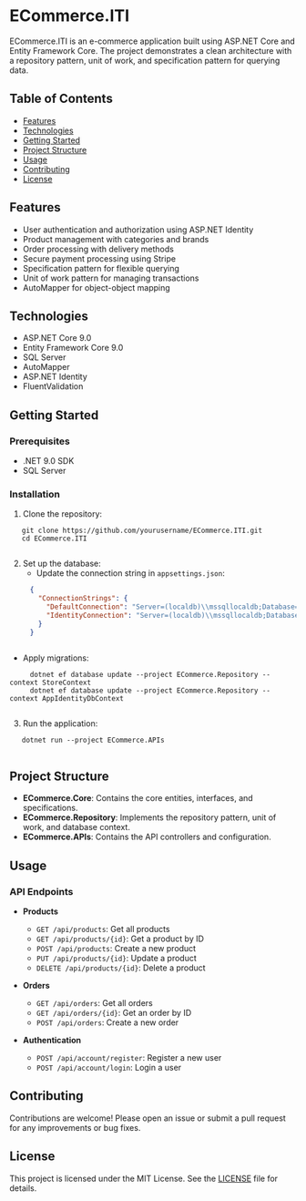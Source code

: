 # ECommerce.ITI

ECommerce.ITI is an e-commerce application built using ASP.NET Core and Entity Framework Core. The project demonstrates a clean architecture with a repository pattern, unit of work, and specification pattern for querying data.

## Table of Contents

- [Features](#features)
- [Technologies](#technologies)
- [Getting Started](#getting-started)
- [Project Structure](#project-structure)
- [Usage](#usage)
- [Contributing](#contributing)
- [License](#license)

## Features

- User authentication and authorization using ASP.NET Identity
- Product management with categories and brands
- Order processing with delivery methods
- Secure payment processing using Stripe
- Specification pattern for flexible querying
- Unit of work pattern for managing transactions
- AutoMapper for object-object mapping

## Technologies

- ASP.NET Core 9.0
- Entity Framework Core 9.0
- SQL Server
- AutoMapper
- ASP.NET Identity
- FluentValidation

## Getting Started

### Prerequisites

- .NET 9.0 SDK
- SQL Server

### Installation

1. Clone the repository:
   
```
   git clone https://github.com/yourusername/ECommerce.ITI.git
   cd ECommerce.ITI
   
```

2. Set up the database:
   - Update the connection string in `appsettings.json`:
     
```json
     {
       "ConnectionStrings": {
         "DefaultConnection": "Server=(localdb)\\mssqllocaldb;Database=ECommerceDb;Trusted_Connection=True;MultipleActiveResultSets=true",
         "IdentityConnection": "Server=(localdb)\\mssqllocaldb;Database=IdentityDb;Trusted_Connection=True;MultipleActiveResultSets=true"
       }
     }
     
```

   - Apply migrations:
     
```
     dotnet ef database update --project ECommerce.Repository --context StoreContext
     dotnet ef database update --project ECommerce.Repository --context AppIdentityDbContext
     
```

3. Run the application:
   
```
   dotnet run --project ECommerce.APIs
   
```

## Project Structure

- **ECommerce.Core**: Contains the core entities, interfaces, and specifications.
- **ECommerce.Repository**: Implements the repository pattern, unit of work, and database context.
- **ECommerce.APIs**: Contains the API controllers and configuration.

## Usage

### API Endpoints

- **Products**
  - `GET /api/products`: Get all products
  - `GET /api/products/{id}`: Get a product by ID
  - `POST /api/products`: Create a new product
  - `PUT /api/products/{id}`: Update a product
  - `DELETE /api/products/{id}`: Delete a product

- **Orders**
  - `GET /api/orders`: Get all orders
  - `GET /api/orders/{id}`: Get an order by ID
  - `POST /api/orders`: Create a new order

- **Authentication**
  - `POST /api/account/register`: Register a new user
  - `POST /api/account/login`: Login a user

## Contributing

Contributions are welcome! Please open an issue or submit a pull request for any improvements or bug fixes.

## License

This project is licensed under the MIT License. See the [LICENSE](LICENSE) file for details.

